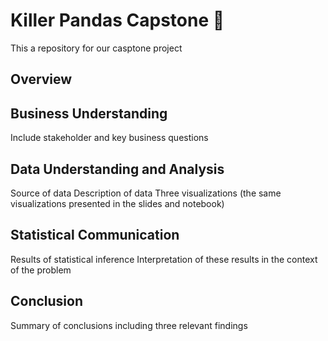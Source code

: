 # Killer Pandas Capstone 🐼
This a repository for our casptone project 

## Overview ##
## Business Understanding ##
Include stakeholder and key business questions
## Data Understanding and Analysis
Source of data
Description of data
Three visualizations (the same visualizations presented in the slides and notebook)
## Statistical Communication
Results of statistical inference
Interpretation of these results in the context of the problem
## Conclusion
Summary of conclusions including three relevant findings
